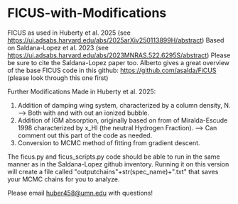 # FICUS-with-Modifications
FICUS as used in Huberty et al. 2025 (see https://ui.adsabs.harvard.edu/abs/2025arXiv250113899H/abstract)
Based on Saldana-Lopez et al. 2023 (see https://ui.adsabs.harvard.edu/abs/2023MNRAS.522.6295S/abstract) 
Please be sure to cite the Saldana-Lopez paper too. 
Alberto gives a great overview of the base FICUS code in this github: https://github.com/asalda/FiCUS (please look through this one first)

Further Modifications Made in Huberty et al. 2025:
1. Addition of damping wing system, characterized by a column density, N.
--> Both with and with out an ionized bubble. 
2. Addition of IGM absorption, originally based on from of Miralda-Escude 1998 characterized by x_HI (the neutral Hydrogen Fraction).
--> Can comment out this part of the code as needed.
3. Conversion to MCMC method of fitting from gradient descent. 

The ficus.py and ficus_scripts.py code should be able to run in the same manner as in the Saldana-Lopez github inventory. 
Running it on this version will create a file called "outputchains"+str(spec_name)+".txt" that saves your MCMC chains for you to analyze. 

Please email huber458@umn.edu with questions!



